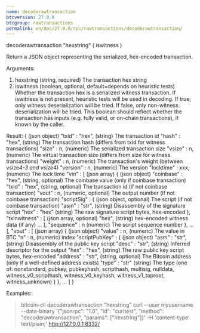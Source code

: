 ```yaml
---
name: decoderawtransaction
btcversion: 27.0.0
btcgroup: rawtransactions
permalink: en/doc/27.0.0/rpc/rawtransactions/decoderawtransaction/
---
```


decoderawtransaction "hexstring" ( iswitness )

Return a JSON object representing the serialized, hex-encoded transaction.

Arguments:
1. hexstring    (string, required) The transaction hex string
2. iswitness    (boolean, optional, default=depends on heuristic tests) Whether the transaction hex is a serialized witness transaction.
                If iswitness is not present, heuristic tests will be used in decoding.
                If true, only witness deserialization will be tried.
                If false, only non-witness deserialization will be tried.
                This boolean should reflect whether the transaction has inputs
                (e.g. fully valid, or on-chain transactions), if known by the caller.

Result:
{                             (json object)
  "txid" : "hex",             (string) The transaction id
  "hash" : "hex",             (string) The transaction hash (differs from txid for witness transactions)
  "size" : n,                 (numeric) The serialized transaction size
  "vsize" : n,                (numeric) The virtual transaction size (differs from size for witness transactions)
  "weight" : n,               (numeric) The transaction's weight (between vsize*4-3 and vsize*4)
  "version" : n,              (numeric) The version
  "locktime" : xxx,           (numeric) The lock time
  "vin" : [                   (json array)
    {                         (json object)
      "coinbase" : "hex",     (string, optional) The coinbase value (only if coinbase transaction)
      "txid" : "hex",         (string, optional) The transaction id (if not coinbase transaction)
      "vout" : n,             (numeric, optional) The output number (if not coinbase transaction)
      "scriptSig" : {         (json object, optional) The script (if not coinbase transaction)
        "asm" : "str",        (string) Disassembly of the signature script
        "hex" : "hex"         (string) The raw signature script bytes, hex-encoded
      },
      "txinwitness" : [       (json array, optional)
        "hex",                (string) hex-encoded witness data (if any)
        ...
      ],
      "sequence" : n          (numeric) The script sequence number
    },
    ...
  ],
  "vout" : [                  (json array)
    {                         (json object)
      "value" : n,            (numeric) The value in BTC
      "n" : n,                (numeric) index
      "scriptPubKey" : {      (json object)
        "asm" : "str",        (string) Disassembly of the public key script
        "desc" : "str",       (string) Inferred descriptor for the output
        "hex" : "hex",        (string) The raw public key script bytes, hex-encoded
        "address" : "str",    (string, optional) The Bitcoin address (only if a well-defined address exists)
        "type" : "str"        (string) The type (one of: nonstandard, pubkey, pubkeyhash, scripthash, multisig, nulldata, witness_v0_scripthash, witness_v0_keyhash, witness_v1_taproot, witness_unknown)
      }
    },
    ...
  ]
}

Examples:
> bitcoin-cli decoderawtransaction "hexstring"
> curl --user myusername --data-binary '{"jsonrpc": "1.0", "id": "curltest", "method": "decoderawtransaction", "params": ["hexstring"]}' -H 'content-type: text/plain;' http://127.0.0.1:8332/


